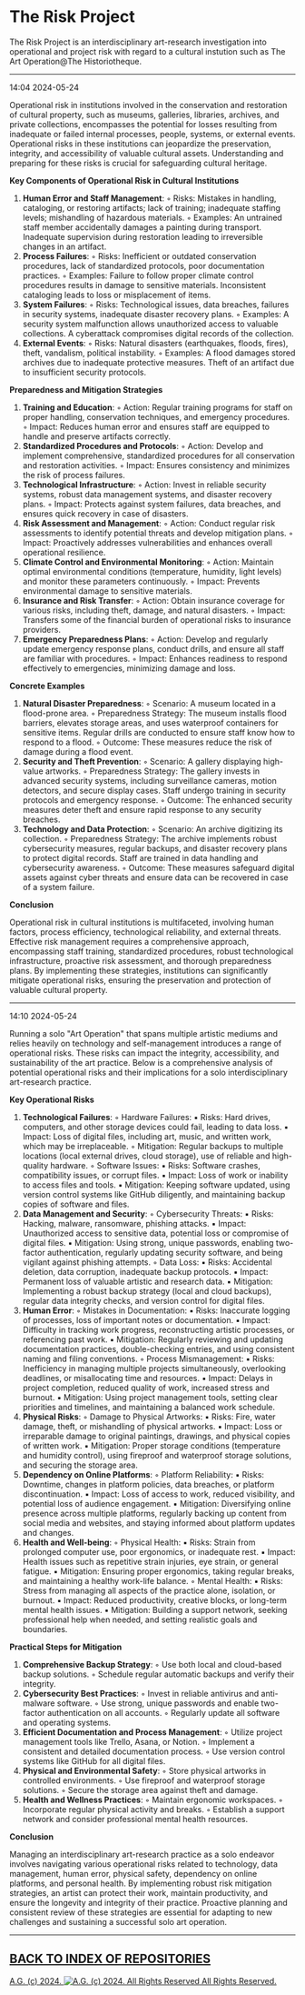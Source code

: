 # The Risk Project
The Risk Project is an interdisciplinary art-research investigation into operational and project risk with regard to a cultural instution such as The Art Operation@The Historiotheque.

- - - - - - -

14:04 2024-05-24

Operational risk in institutions involved in the conservation and restoration of cultural property, such as museums, galleries, libraries, archives, and private collections, encompasses the potential for losses resulting from inadequate or failed internal processes, people, systems, or external events. Operational risks in these institutions can jeopardize the preservation, integrity, and accessibility of valuable cultural assets. Understanding and preparing for these risks is crucial for safeguarding cultural heritage.

__Key Components of Operational Risk in Cultural Institutions__
1. __Human Error and Staff Management__:
        ◦ Risks: Mistakes in handling, cataloging, or restoring artifacts; lack of training; inadequate staffing levels; mishandling of hazardous materials.
        ◦ Examples: An untrained staff member accidentally damages a painting during transport. Inadequate supervision during restoration leading to irreversible changes in an artifact.
2. __Process Failures__:
        ◦ Risks: Inefficient or outdated conservation procedures, lack of standardized protocols, poor documentation practices.
        ◦ Examples: Failure to follow proper climate control procedures results in damage to sensitive materials. Inconsistent cataloging leads to loss or misplacement of items.
3. __System Failures__:
        ◦ Risks: Technological issues, data breaches, failures in security systems, inadequate disaster recovery plans.
        ◦ Examples: A security system malfunction allows unauthorized access to valuable collections. A cyberattack compromises digital records of the collection.
4. __External Events__:
        ◦ Risks: Natural disasters (earthquakes, floods, fires), theft, vandalism, political instability.
        ◦ Examples: A flood damages stored archives due to inadequate protective measures. Theft of an artifact due to insufficient security protocols.

__Preparedness and Mitigation Strategies__
1. __Training and Education__:
        ◦ Action: Regular training programs for staff on proper handling, conservation techniques, and emergency procedures.
        ◦ Impact: Reduces human error and ensures staff are equipped to handle and preserve artifacts correctly.
2. __Standardized Procedures and Protocols__:
        ◦ Action: Develop and implement comprehensive, standardized procedures for all conservation and restoration activities.
        ◦ Impact: Ensures consistency and minimizes the risk of process failures.
3. __Technological Infrastructure__:
        ◦ Action: Invest in reliable security systems, robust data management systems, and disaster recovery plans.
        ◦ Impact: Protects against system failures, data breaches, and ensures quick recovery in case of disasters.
4. __Risk Assessment and Management__:
        ◦ Action: Conduct regular risk assessments to identify potential threats and develop mitigation plans.
        ◦ Impact: Proactively addresses vulnerabilities and enhances overall operational resilience.
5. __Climate Control and Environmental Monitoring__:
        ◦ Action: Maintain optimal environmental conditions (temperature, humidity, light levels) and monitor these parameters continuously.
        ◦ Impact: Prevents environmental damage to sensitive materials.
6. __Insurance and Risk Transfer__:
        ◦ Action: Obtain insurance coverage for various risks, including theft, damage, and natural disasters.
        ◦ Impact: Transfers some of the financial burden of operational risks to insurance providers.
7. __Emergency Preparedness Plans__:
        ◦ Action: Develop and regularly update emergency response plans, conduct drills, and ensure all staff are familiar with procedures.
        ◦ Impact: Enhances readiness to respond effectively to emergencies, minimizing damage and loss.

__Concrete Examples__
1. __Natural Disaster Preparedness__:
        ◦ Scenario: A museum located in a flood-prone area.
        ◦ Preparedness Strategy: The museum installs flood barriers, elevates storage areas, and uses waterproof containers for sensitive items. Regular drills are conducted to ensure staff know how to respond to a flood.
        ◦ Outcome: These measures reduce the risk of damage during a flood event.
2. __Security and Theft Prevention__:
        ◦ Scenario: A gallery displaying high-value artworks.
        ◦ Preparedness Strategy: The gallery invests in advanced security systems, including surveillance cameras, motion detectors, and secure display cases. Staff undergo training in security protocols and emergency response.
        ◦ Outcome: The enhanced security measures deter theft and ensure rapid response to any security breaches.
3. __Technology and Data Protection__:
        ◦ Scenario: An archive digitizing its collection.
        ◦ Preparedness Strategy: The archive implements robust cybersecurity measures, regular backups, and disaster recovery plans to protect digital records. Staff are trained in data handling and cybersecurity awareness.
        ◦ Outcome: These measures safeguard digital assets against cyber threats and ensure data can be recovered in case of a system failure.

__Conclusion__

Operational risk in cultural institutions is multifaceted, involving human factors, process efficiency, technological reliability, and external threats. Effective risk management requires a comprehensive approach, encompassing staff training, standardized procedures, robust technological infrastructure, proactive risk assessment, and thorough preparedness plans. By implementing these strategies, institutions can significantly mitigate operational risks, ensuring the preservation and protection of valuable cultural property.

- - - - - - -

14:10 2024-05-24

Running a solo "Art Operation" that spans multiple artistic mediums and relies heavily on technology and self-management introduces a range of operational risks. These risks can impact the integrity, accessibility, and sustainability of the art practice. Below is a comprehensive analysis of potential operational risks and their implications for a solo interdisciplinary art-research practice.

__Key Operational Risks__
1. __Technological Failures__:
        ◦ Hardware Failures:
            ▪ Risks: Hard drives, computers, and other storage devices could fail, leading to data loss.
            ▪ Impact: Loss of digital files, including art, music, and written work, which may be irreplaceable.
        ◦ Mitigation: Regular backups to multiple locations (local external drives, cloud storage), use of reliable and high-quality hardware.
        ◦ Software Issues:
            ▪ Risks: Software crashes, compatibility issues, or corrupt files.
            ▪ Impact: Loss of work or inability to access files and tools.
            ▪ Mitigation: Keeping software updated, using version control systems like GitHub diligently, and maintaining backup copies of software and files.
2. __Data Management and Security__:
        ◦ Cybersecurity Threats:
            ▪ Risks: Hacking, malware, ransomware, phishing attacks.
            ▪ Impact: Unauthorized access to sensitive data, potential loss or compromise of digital files.
            ▪ Mitigation: Using strong, unique passwords, enabling two-factor authentication, regularly updating security software, and being vigilant against phishing attempts.
        ◦ Data Loss:
            ▪ Risks: Accidental deletion, data corruption, inadequate backup protocols.
            ▪ Impact: Permanent loss of valuable artistic and research data.
            ▪ Mitigation: Implementing a robust backup strategy (local and cloud backups), regular data integrity checks, and version control for digital files.
3. __Human Error__:
        ◦ Mistakes in Documentation:
            ▪ Risks: Inaccurate logging of processes, loss of important notes or documentation.
            ▪ Impact: Difficulty in tracking work progress, reconstructing artistic processes, or referencing past work.
            ▪ Mitigation: Regularly reviewing and updating documentation practices, double-checking entries, and using consistent naming and filing conventions.
        ◦ Process Mismanagement:
            ▪ Risks: Inefficiency in managing multiple projects simultaneously, overlooking deadlines, or misallocating time and resources.
            ▪ Impact: Delays in project completion, reduced quality of work, increased stress and burnout.
            ▪ Mitigation: Using project management tools, setting clear priorities and timelines, and maintaining a balanced work schedule.
4. __Physical Risks__:
        ◦ Damage to Physical Artworks:
            ▪ Risks: Fire, water damage, theft, or mishandling of physical artworks.
            ▪ Impact: Loss or irreparable damage to original paintings, drawings, and physical copies of written work.
            ▪ Mitigation: Proper storage conditions (temperature and humidity control), using fireproof and waterproof storage solutions, and securing the storage area.
5. __Dependency on Online Platforms__:
        ◦ Platform Reliability:
            ▪ Risks: Downtime, changes in platform policies, data breaches, or platform discontinuation.
            ▪ Impact: Loss of access to work, reduced visibility, and potential loss of audience engagement.
            ▪ Mitigation: Diversifying online presence across multiple platforms, regularly backing up content from social media and websites, and staying informed about platform updates and changes.
6. __Health and Well-being__:
        ◦ Physical Health:
            ▪ Risks: Strain from prolonged computer use, poor ergonomics, or inadequate rest.
            ▪ Impact: Health issues such as repetitive strain injuries, eye strain, or general fatigue.
            ▪ Mitigation: Ensuring proper ergonomics, taking regular breaks, and maintaining a healthy work-life balance.
        ◦ Mental Health:
            ▪ Risks: Stress from managing all aspects of the practice alone, isolation, or burnout.
            ▪ Impact: Reduced productivity, creative blocks, or long-term mental health issues.
            ▪ Mitigation: Building a support network, seeking professional help when needed, and setting realistic goals and boundaries.

__Practical Steps for Mitigation__
1. __Comprehensive Backup Strategy__:
        ◦ Use both local and cloud-based backup solutions.
        ◦ Schedule regular automatic backups and verify their integrity.
2. __Cybersecurity Best Practices__:
        ◦ Invest in reliable antivirus and anti-malware software.
        ◦ Use strong, unique passwords and enable two-factor authentication on all accounts.
        ◦ Regularly update all software and operating systems.
3. __Efficient Documentation and Process Management__:
        ◦ Utilize project management tools like Trello, Asana, or Notion.
        ◦ Implement a consistent and detailed documentation process.
        ◦ Use version control systems like GitHub for all digital files.
4. __Physical and Environmental Safety__:
        ◦ Store physical artworks in controlled environments.
        ◦ Use fireproof and waterproof storage solutions.
        ◦ Secure the storage area against theft and damage.
5. __Health and Wellness Practices__:
        ◦ Maintain ergonomic workspaces.
        ◦ Incorporate regular physical activity and breaks.
        ◦ Establish a support network and consider professional mental health resources.

__Conclusion__

Managing an interdisciplinary art-research practice as a solo endeavor involves navigating various operational risks related to technology, data management, human error, physical safety, dependency on online platforms, and personal health. By implementing robust risk mitigation strategies, an artist can protect their work, maintain productivity, and ensure the longevity and integrity of their practice. Proactive planning and consistent review of these strategies are essential for adapting to new challenges and sustaining a successful solo art operation.

- - - - - - -

## [BACK TO INDEX OF REPOSITORIES](https://github.com/antiface/Index)

[A.G. (c) 2024. ![A.G. (c) 2024. All Rights Reserved](https://historiotheque.files.wordpress.com/2016/11/ag_signature_official_2015_50px_cropped.jpg) All Rights Reserved.](http://alexgagnon.com)
